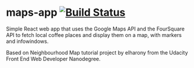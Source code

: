 # maps-app [![Build Status](https://travis-ci.org/hnryjmes/maps-app.svg?branch=master)](https://travis-ci.org/hnryjmes/maps-app)

Simple React web app that uses the Google Maps API and the FourSquare API to fetch local coffee places and display them on a map, with markers and infowindows. 

Based on Neighbourhood Map tutorial project by elharony from the Udacity Front End Web Developer Nanodegree. 
